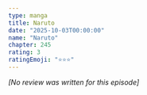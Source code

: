 ```yaml
---
type: manga
title: Naruto
date: "2025-10-03T00:00:00"
name: "Naruto"
chapter: 245
rating: 3
ratingEmoji: "⭐️⭐️⭐️"
---
```


_[No review was written for this episode]_